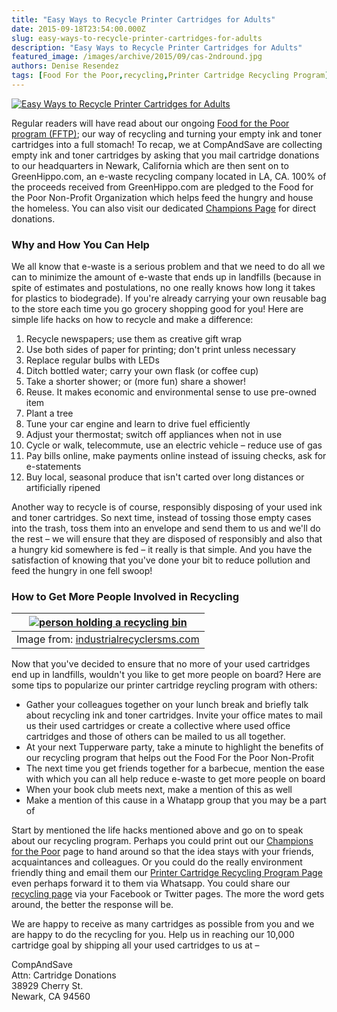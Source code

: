 ```yaml
---
title: "Easy Ways to Recycle Printer Cartridges for Adults"
date: 2015-09-18T23:54:00.000Z
slug: easy-ways-to-recycle-printer-cartridges-for-adults
description: "Easy Ways to Recycle Printer Cartridges for Adults"
featured_image: /images/archive/2015/09/cas-2ndround.jpg
authors: Denise Resendez
tags: [Food For the Poor,recycling,Printer Cartridge Recycling Program]
---
```


[![Easy Ways to Recycle Printer Cartridges for Adults](/blog/images/cas-2ndround.jpg "Easy Ways to Recycle Printer Cartridges for Adults")](/blog/images/cas-2ndround.jpg)

Regular readers will have read about our ongoing [Food for the Poor program (FFTP)](https://blog.compandsave.com/2015/05/help-compandsave-support-food-for-poor.html); our way of recycling and turning your empty ink and toner cartridges into a full stomach! To recap, we at CompAndSave are collecting empty ink and toner cartridges by asking that you mail cartridge donations to our headquarters in Newark, California which are then sent on to GreenHippo.com, an e-waste recycling company located in LA, CA. 100% of the proceeds received from GreenHippo.com are pledged to the Food for the Poor Non-Profit Organization which helps feed the hungry and house the homeless. You can also visit our dedicated [Champions Page](https://foodforthepoor.org) for direct donations.

### Why and How You Can Help

We all know that e-waste is a serious problem and that we need to do all we can to minimize the amount of e-waste that ends up in landfills (because in spite of estimates and postulations, no one really knows how long it takes for plastics to biodegrade). If you're already carrying your own reusable bag to the store each time you go grocery shopping good for you! Here are simple life hacks on how to recycle and make a difference:

1. Recycle newspapers; use them as creative gift wrap
2. Use both sides of paper for printing; don't print unless necessary
3. Replace regular bulbs with LEDs
4. Ditch bottled water; carry your own flask (or coffee cup)
5. Take a shorter shower; or (more fun) share a shower!
6. Reuse. It makes economic and environmental sense to use pre-owned item
7. Plant a tree
8. Tune your car engine and learn to drive fuel efficiently
9. Adjust your thermostat; switch off appliances when not in use
10. Cycle or walk, telecommute, use an electric vehicle – reduce use of gas
11. Pay bills online, make payments online instead of issuing checks, ask for e-statements
12. Buy local, seasonal produce that isn't carted over long distances or artificially ripened

Another way to recycle is of course, responsibly disposing of your used ink and toner cartridges. So next time, instead of tossing those empty cases into the trash, toss them into an envelope and send them to us and we'll do the rest – we will ensure that they are disposed of responsibly and also that a hungry kid somewhere is fed – it really is that simple. And you have the satisfaction of knowing that you've done your bit to reduce pollution and feed the hungry in one fell swoop!

### How to Get More People Involved in Recycling 

| [![person holding a recycling bin](/blog/images/re.jpg "How to Get More People Involved in Recycling ")](/blog/images/re.jpg) |
| ------------------------------------------------------------------------------------------------------------------------ |
| Image from: [industrialrecyclersms.com](https://www.industrialrecyclersms.com/)                                          |

Now that you've decided to ensure that no more of your used cartridges end up in landfills, wouldn't you like to get more people on board? Here are some tips to popularize our printer cartridge reycling program with others:

* Gather your colleagues together on your lunch break and briefly talk about recycling ink and toner cartridges. Invite your office mates to mail us their used cartridges or create a collective where used office cartridges and those of others can be mailed to us all together.
* At your next Tupperware party, take a minute to highlight the benefits of our recycling program that helps out the Food For the Poor Non-Profit
* The next time you get friends together for a barbecue, mention the ease with which you can all help reduce e-waste to get more people on board
* When your book club meets next, make a mention of this as well
* Make a mention of this cause in a Whatapp group that you may be a part of

Start by mentioned the life hacks mentioned above and go on to speak about our recycling program. Perhaps you could print out our [Champions for the Poor](https://www.championsforthepoor.org/) page to hand around so that the idea stays with your friends, acquaintances and colleagues. Or you could do the really environment friendly thing and email them our [Printer Cartridge Recycling Program Page ](https://www.compandsave.com) even perhaps forward it to them via Whatsapp. You could share our [recycling page](https://www.compandsave.com) via your Facebook or Twitter pages. The more the word gets around, the better the response will be.

We are happy to receive as many cartridges as possible from you and we are happy to do the recycling for you. Help us in reaching our 10,000 cartridge goal by shipping all your used cartridges to us at –

CompAndSave  
Attn: Cartridge Donations  
38929 Cherry St.  
Newark, CA 94560